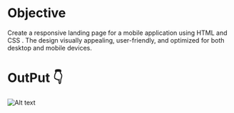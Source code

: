 # Objective
Create a responsive landing page for a mobile application using HTML and CSS . The design visually appealing, user-friendly, and optimized for both desktop and mobile devices.

# OutPut 👇
![Alt text](<Screenshot 2024-06-03 at 10.27.19 PM.png>)